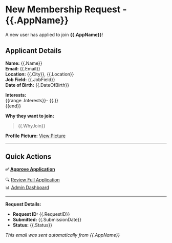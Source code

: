 # New Membership Request - {{.AppName}}

A new user has applied to join **{{.AppName}}**!

## Applicant Details

**Name:** {{.Name}}  
**Email:** {{.Email}}  
**Location:** {{.City}}, {{.Location}}  
**Job Field:** {{.JobField}}  
**Date of Birth:** {{.DateOfBirth}}  

**Interests:**  
{{range .Interests}}- {{.}}  
{{end}}

**Why they want to join:**  
> {{.WhyJoin}}

**Profile Picture:** [View Picture]({{.ProfilePictureURL}})

---

## Quick Actions

**✅ [Approve Application]({{.ApprovalURL}})**

🔍 [Review Full Application]({{.ReviewURL}})  
📊 [Admin Dashboard]({{.DashboardURL}})

---

**Request Details:**  
- **Request ID:** {{.RequestID}}  
- **Submitted:** {{.SubmissionDate}}  
- **Status:** {{.Status}}

*This email was sent automatically from {{.AppName}}*